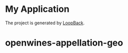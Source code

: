 # My Application

The project is generated by [LoopBack](http://loopback.io).

# openwines-appellation-geo

